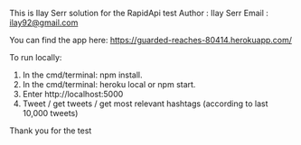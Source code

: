 This is Ilay Serr solution for the RapidApi test
Author : Ilay Serr
Email : ilay92@gmail.com

You can find the app here:
https://guarded-reaches-80414.herokuapp.com/

To run locally:
1. In the cmd/terminal:  npm install.
2. In the cmd/terminal:  heroku local    or    npm start.
3. Enter http://localhost:5000
4. Tweet / get tweets / get most relevant hashtags (according to last 10,000 tweets)

Thank you for the test
